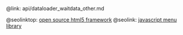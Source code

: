 @link: api/dataloader_waitdata_other.md

@seolinktop: [open source html5 framework](https://webix.com)
@seolink: [javascript menu library](https://webix.com/widget/menu/)